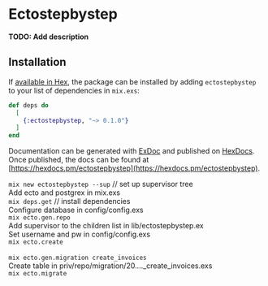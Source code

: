 # Ectostepbystep

**TODO: Add description**

## Installation

If [available in Hex](https://hex.pm/docs/publish), the package can be installed
by adding `ectostepbystep` to your list of dependencies in `mix.exs`:

```elixir
def deps do
  [
    {:ectostepbystep, "~> 0.1.0"}
  ]
end
```

Documentation can be generated with [ExDoc](https://github.com/elixir-lang/ex_doc)
and published on [HexDocs](https://hexdocs.pm). Once published, the docs can
be found at [https://hexdocs.pm/ectostepbystep](https://hexdocs.pm/ectostepbystep).

`mix new ectostepbystep --sup` // set up supervisor tree<br>
Add ecto and postgrex in mix.exs<br>
`mix deps.get` // install dependencies<br>
Configure database in config/config.exs<br>
`mix ecto.gen.repo`<br>
Add supervisor to the children list in lib/ectostepbystep.ex<br>
Set username and pw in config/config.exs<br>
`mix ecto.create`<br>
<br>
`mix ecto.gen.migration create_invoices`<br>
Create table in priv/repo/migration/20...._create_invoices.exs<br>
`mix ecto.migrate`<br>



